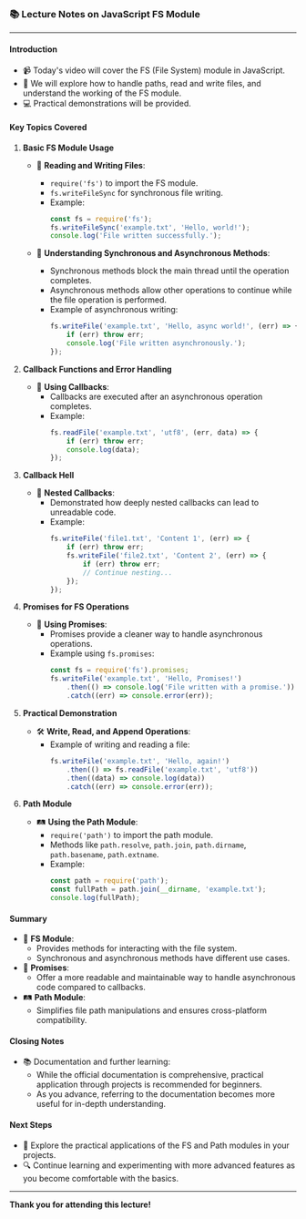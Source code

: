 ### 📚 Lecture Notes on JavaScript FS Module

---

#### Introduction
- 📹 Today's video will cover the FS (File System) module in JavaScript.
- 📂 We will explore how to handle paths, read and write files, and understand the working of the FS module.
- 💻 Practical demonstrations will be provided.

#### Key Topics Covered

1. **Basic FS Module Usage**
   - 📝 **Reading and Writing Files**:
     - `require('fs')` to import the FS module.
     - `fs.writeFileSync` for synchronous file writing.
     - Example:
       ```javascript
       const fs = require('fs');
       fs.writeFileSync('example.txt', 'Hello, world!');
       console.log('File written successfully.');
       ```

   - 🔄 **Understanding Synchronous and Asynchronous Methods**:
     - Synchronous methods block the main thread until the operation completes.
     - Asynchronous methods allow other operations to continue while the file operation is performed.
     - Example of asynchronous writing:
       ```javascript
       fs.writeFile('example.txt', 'Hello, async world!', (err) => {
           if (err) throw err;
           console.log('File written asynchronously.');
       });
       ```

2. **Callback Functions and Error Handling**
   - 🔁 **Using Callbacks**:
     - Callbacks are executed after an asynchronous operation completes.
     - Example:
       ```javascript
       fs.readFile('example.txt', 'utf8', (err, data) => {
           if (err) throw err;
           console.log(data);
       });
       ```

3. **Callback Hell**
   - 🚨 **Nested Callbacks**:
     - Demonstrated how deeply nested callbacks can lead to unreadable code.
     - Example:
       ```javascript
       fs.writeFile('file1.txt', 'Content 1', (err) => {
           if (err) throw err;
           fs.writeFile('file2.txt', 'Content 2', (err) => {
               if (err) throw err;
               // Continue nesting...
           });
       });
       ```

4. **Promises for FS Operations**
   - 🌟 **Using Promises**:
     - Promises provide a cleaner way to handle asynchronous operations.
     - Example using `fs.promises`:
       ```javascript
       const fs = require('fs').promises;
       fs.writeFile('example.txt', 'Hello, Promises!')
           .then(() => console.log('File written with a promise.'))
           .catch((err) => console.error(err));
       ```

5. **Practical Demonstration**
   - 🛠 **Write, Read, and Append Operations**:
     - Example of writing and reading a file:
       ```javascript
       fs.writeFile('example.txt', 'Hello, again!')
           .then(() => fs.readFile('example.txt', 'utf8'))
           .then((data) => console.log(data))
           .catch((err) => console.error(err));
       ```

6. **Path Module**
   - 🛤 **Using the Path Module**:
     - `require('path')` to import the path module.
     - Methods like `path.resolve`, `path.join`, `path.dirname`, `path.basename`, `path.extname`.
     - Example:
       ```javascript
       const path = require('path');
       const fullPath = path.join(__dirname, 'example.txt');
       console.log(fullPath);
       ```

#### Summary
- 📂 **FS Module**:
  - Provides methods for interacting with the file system.
  - Synchronous and asynchronous methods have different use cases.
- 🌟 **Promises**:
  - Offer a more readable and maintainable way to handle asynchronous code compared to callbacks.
- 🛤 **Path Module**:
  - Simplifies file path manipulations and ensures cross-platform compatibility.

#### Closing Notes
- 📚 Documentation and further learning:
  - While the official documentation is comprehensive, practical application through projects is recommended for beginners.
  - As you advance, referring to the documentation becomes more useful for in-depth understanding.

#### Next Steps
- 🚀 Explore the practical applications of the FS and Path modules in your projects.
- 🔍 Continue learning and experimenting with more advanced features as you become comfortable with the basics.

---

**Thank you for attending this lecture!**
